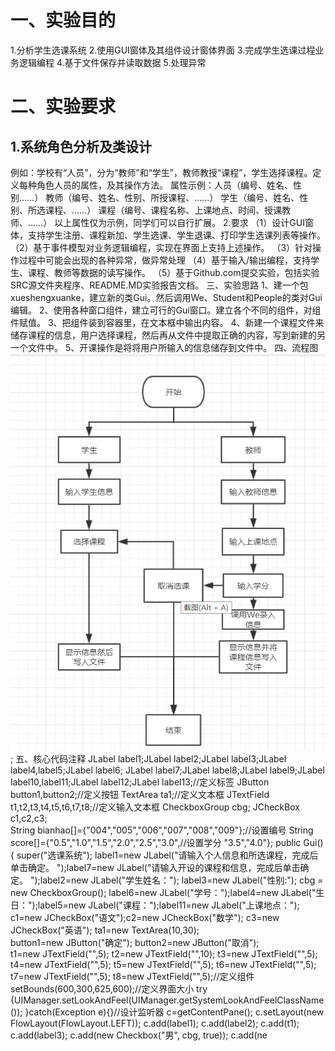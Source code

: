 
# 一、实验目的
  1.分析学生选课系统
  2.使用GUI窗体及其组件设计窗体界面
  3.完成学生选课过程业务逻辑编程
  4.基于文件保存并读取数据
  5.处理异常
# 二、实验要求
  ## 1.系统角色分析及类设计
  例如：学校有“人员”，分为“教师”和“学生”，教师教授“课程”，学生选择课程。定义每种角色人员的属性，及其操作方法。
属性示例：人员（编号、姓名、性别……）
         教师（编号、姓名、性别、所授课程、……）
			   学生（编号、姓名、性别、所选课程、……）
			   课程（编号、课程名称、上课地点、时间、授课教师、……）
以上属性仅为示例，同学们可以自行扩展。
  2.要求
  （1）设计GUI窗体，支持学生注册、课程新加、学生选课、学生退课、打印学生选课列表等操作。
  （2）基于事件模型对业务逻辑编程，实现在界面上支持上述操作。
  （3）针对操作过程中可能会出现的各种异常，做异常处理
  （4）基于输入/输出编程，支持学生、课程、教师等数据的读写操作。
  （5）基于Github.com提交实验，包括实验SRC源文件夹程序、README.MD实验报告文档。
三、实验思路
   1、建一个包xueshengxuanke，建立新的类Gui。然后调用We、Student和People的类对Gui编辑。
   2、使用各种窗口组件，建立可行的Gui窗口。建立各个不同的组件，对组件赋值。
   3、把组件装到容器里，在文本框中输出内容。
   4、新建一个课程文件来储存课程的信息，用户选择课程，然后再从文件中提取正确的内容，写到新建的另一个文件中。
   5、开课操作是将将用户所输入的信息储存到文件中。
四、流程图
![text](https://github.com/Echo334/Java.program/blob/master/Java%E5%AE%9E%E9%AA%8C5%E6%B5%81%E7%A8%8B%E5%9B%BE.png);
五、核心代码注释
JLabel label1;JLabel label2;JLabel label3;JLabel label4,label5;JLabel label6;
               	JLabel label7;JLabel label8;JLabel label9;JLabel label10,label11;JLabel label12;JLabel label13;//定义标签
               	JButton button1,button2;//定义按钮
               	TextArea ta1;//定义文本框 
               	JTextField t1,t2,t3,t4,t5,t6,t7,t8;//定义输入文本框 
               	CheckboxGroup cbg;
               	               	JCheckBox c1,c2,c3;               	
               	String bianhao[]={"004","005","006","007","008","009"};//设置编号
               	String score[]={"0.5","1.0","1.5","2.0","2.5","3.0",//设置学分
               			"3.5","4.0"};
               	public Gui(){
               		super("选课系统");
                  label1=new JLabel("请输入个人信息和所选课程，完成后单击确定。            ");label7=new JLabel("请输入开设的课程和信息，完成后单击确定。        ");label2=new JLabel("学生姓名：");               		label3=new JLabel("性别:");
               		cbg = new CheckboxGroup();              		label6=new JLabel("学号：");label4=new JLabel("生日：");label5=new JLabel("课程：");label11=new JLabel("上课地点：");               		                            		               
                  c1=new JCheckBox("语文");c2=new JCheckBox("数学");        c3=new JCheckBox("英语");
               		ta1=new TextArea(10,30);               		
               		button1=new JButton("确定");              		button2=new JButton("取消");              		
               		t1=new JTextField("",5);              		t2=new JTextField("",10);             		t3=new JTextField("",5);              		t4=new JTextField("",5);             		t5=new JTextField("",5);              		t6=new JTextField("",5);               		t7=new JTextField("",5);              		t8=new JTextField("",5);//定义组件
                  setBounds(600,300,625,600);//定义界面大小
               		try {UIManager.setLookAndFeel(UIManager.getSystemLookAndFeelClassName());
               		}catch(Exception e){}//设计监听器
               		c=getContentPane();	
               		c.setLayout(new FlowLayout(FlowLayout.LEFT));               		c.add(label1);               	              		c.add(label2);             		c.add(t1);
               		c.add(label3);               		             		c.add(new Checkbox("男", cbg, true));                		c.add(ne
